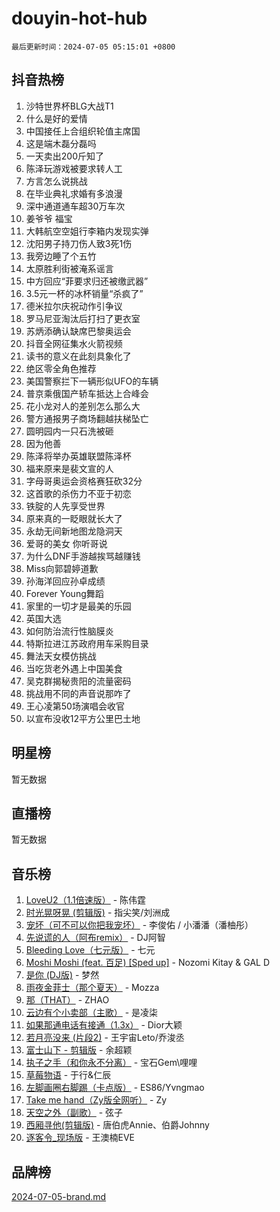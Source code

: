 # douyin-hot-hub

`最后更新时间：2024-07-05 05:15:01 +0800`

## 抖音热榜

1. 沙特世界杯BLG大战T1
1. 什么是好的爱情
1. 中国接任上合组织轮值主席国
1. 这是端木磊分磊吗
1. 一天卖出200斤知了
1. 陈泽玩游戏被要求转人工
1. 方言怎么说挑战
1. 在毕业典礼求婚有多浪漫
1. 深中通道通车超30万车次
1. 姜爷爷 福宝
1. 大韩航空空姐行李箱内发现实弹
1. 沈阳男子持刀伤人致3死1伤
1. 我旁边睡了个五竹
1. 太原胜利街被淹系谣言
1. 中方回应“菲要求归还被缴武器”
1. 3.5元一杯的冰杯销量“杀疯了”
1. 德米拉尔庆祝动作引争议
1. 罗马尼亚淘汰后打扫了更衣室
1. 苏炳添确认缺席巴黎奥运会
1. 抖音全网征集水火箭视频
1. 读书的意义在此刻具象化了
1. 绝区零全角色推荐
1. 美国警察拦下一辆形似UFO的车辆
1. 普京乘俄国产轿车抵达上合峰会
1. 花小龙对人的差别怎么那么大
1. 警方通报男子商场翻越扶梯坠亡
1. 圆明园内一只石洗被砸
1. 因为他善
1. 陈泽将举办英雄联盟陈泽杯
1. 福来原来是裴文宣的人
1. 字母哥奥运会资格赛狂砍32分
1. 这首歌的杀伤力不亚于初恋
1. 铁腚的人先享受世界
1. 原来真的一眨眼就长大了
1. 永劫无间新地图龙隐洞天
1. 爱哥的美女 你听哥说
1. 为什么DNF手游越挨骂越赚钱
1. Miss向郭碧婷道歉
1. 孙海洋回应孙卓成绩
1. Forever Young舞蹈
1. 家里的一切才是最美的乐园
1. 英国大选
1. 如何防治流行性脑膜炎
1. 特斯拉进江苏政府用车采购目录
1. 舞法天女模仿挑战
1. 当吃货老外遇上中国美食
1. 吴克群揭秘贵阳的流量密码
1. 挑战用不同的声音说那咋了
1. 王心凌第50场演唱会收官
1. 以宣布没收12平方公里巴土地

## 明星榜

暂无数据

## 直播榜

暂无数据

## 音乐榜

1. [LoveU2（1.1倍速版）](https://sf5-hl-cdn-tos.douyinstatic.com/obj/tos-cn-ve-2774/oQMeDffLaEmgMwgCOEMAFCI6INzoFPgWdD0rsa) - 陈伟霆
1. [时光晃呀晃 (剪辑版)](https://sf3-cdn-tos.douyinstatic.com/obj/tos-cn-ve-2774/o8ACeQem3gwI1x3GIYGAfKG0LJebKFRJDwRwyW) - 指尖笑/刘洲成
1. [宠坏（可不可以你把我宠坏）](https://sf5-hl-cdn-tos.douyinstatic.com/obj/tos-cn-ve-2774/ocWI8ft2gd0rAfXKzvKGeMQM6fVLTLfA8UJzwl) - 李俊佑 / 小潘潘（潘柚彤）
1. [先说谎的人（阿布remix）](https://sf6-cdn-tos.douyinstatic.com/obj/tos-cn-ve-2774/owQtOFmAzBgxBKDOYfeCTQTgE9cDORrOQqmCZy) - DJ阿智
1. [Bleeding Love（七元版）](https://sf5-hl-cdn-tos.douyinstatic.com/obj/tos-cn-ve-2774/oEgC9eZFHQ1MfSRnrfkzFp8AayDWqAQMABBgUs) - 七元
1. [Moshi Moshi (feat. 百足) [Sped up]](https://sf3-cdn-tos.douyinstatic.com/obj/tos-cn-ve-2774/ocCPFQcXJLeroaIdQLIGAoeeYM3OAUYGDguHXz) - Nozomi Kitay & GAL D
1. [是你 (DJ版)](https://sf5-hl-cdn-tos.douyinstatic.com/obj/tos-cn-ve-2774/1ec766e572b34c42853ce6315d426850) - 梦然
1. [雨夜金菲士（那个夏天）](https://sf5-hl-cdn-tos.douyinstatic.com/obj/tos-cn-ve-2774/osPmPLDWQBBE2Z6bftCgYwkFaF4pEYEneXaZQs) - Mozza
1. [那（THAT）](https://sf3-cdn-tos.douyinstatic.com/obj/tos-cn-ve-2774/oIIWGeBZCnlGx9tl0gFlCfwlQbj7QWAD8HYAGg) - ZHAO
1. [云边有个小卖部（主歌）](https://sf3-cdn-tos.douyinstatic.com/obj/tos-cn-ve-2774/okvgzOZylLA4WYUHkAhpy5DrCiqAmBjiMIkJp) - 是凌柒
1. [如果那通电话有接通（1.3x）](https://sf5-hl-cdn-tos.douyinstatic.com/obj/tos-cn-ve-2774/ocJeJKhUhAJG8EYZiEFfGFAPkD3beMQ5mwDv1e) - Dior大颖
1. [若月亮没来 (片段2)](https://sf5-hl-cdn-tos.douyinstatic.com/obj/tos-cn-ve-2774/ocQavLLjkCOeDxGyYeIMGgNAIwJ0QXE1Ve3Fzv) - 王宇宙Leto/乔浚丞
1. [富士山下 - 剪辑版](https://sf5-hl-cdn-tos.douyinstatic.com/obj/tos-cn-ve-2774/o4QGmeUZhQXvtC5BDkogeQni8WbdCBUJEYI12v) - 余超颖
1. [执子之手（和你永不分离）](https://sf5-hl-cdn-tos.douyinstatic.com/obj/tos-cn-ve-2774/oU4mUWISThYfqtA61VOl8PAQGeK2LGGQfFCZfY) - 宝石Gem\哩哩
1. [草莓物语](https://sf6-cdn-tos.douyinstatic.com/obj/tos-cn-ve-2774/okynhJ7jEAIIZBfsLgYMEI8QC3WbQNN66RKzhT) - 于行&仁辰
1. [左脚画圈右脚踢（卡点版）](https://sf5-hl-cdn-tos.douyinstatic.com/obj/tos-cn-ve-2774/oAoAIr8BJv8B7W4CEBMsaSfDWrAiF4izwIDMJg) - ES86/Yvngmao
1. [Take me hand（Zy版全网听）](https://sf5-hl-cdn-tos.douyinstatic.com/obj/tos-cn-ve-2774/owyUoUuVpA1I7BiszAYMSqbGseWQw8P7Ea2BiR) - Zy
1. [天空之外（副歌）](https://sf5-hl-cdn-tos.douyinstatic.com/obj/tos-cn-ve-2774/oAYn0BTp8jS8iSyZSHMUWAikyvAWI1c7aiJTr) - 弦子
1. [西厢寻他(剪辑版)](https://sf5-hl-cdn-tos.douyinstatic.com/obj/tos-cn-ve-2774/oUsAVfAQKlRNxEv5qxvIB8o5qmIWUcXbzJKJhw) - 唐伯虎Annie、伯爵Johnny
1. [逐客令_现场版](https://sf6-cdn-tos.douyinstatic.com/obj/tos-cn-ve-2774/okjvqFftEMAIgLPvI8f4MT5CZVyxmDQdBOwjBv) - 王澳楠EVE

## 品牌榜

[2024-07-05-brand.md](2024-07-05-brand.md)
